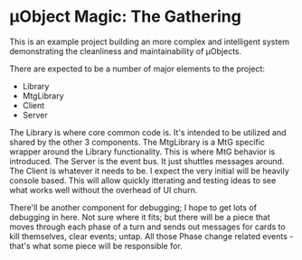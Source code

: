 # µObject Magic: The Gathering

This is an example project building an more complex and intelligent system demonstrating the cleanliness and maintainability of µObjects.

There are expected to be a number of major elements to the project:
* Library
* MtgLibrary
* Client
* Server

The Library is where core common code is. It's intended to be utilized and shared by the other 3 components.
The MtgLibrary is a MtG specific wrapper around the Library functionality. This is where MtG behavior is introduced.
The Server is the event bus. It just shuttles messages around.
The Client is whatever it needs to be. I expect the very initial will be heavily console based. This will allow quickly itterating and testing ideas to see what works well without the overhead of UI churn.

There'll be another component for debugging; I hope to get lots of debugging in here.
Not sure where it fits; but there will be a piece that moves through each phase of a turn and sends out messages for cards to kill themselves, clear events; untap. All those Phase change related events - that's what some piece will be responsible for.

